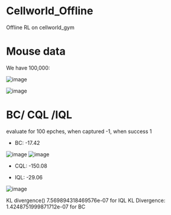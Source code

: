 # Cellworld_Offline
 Offline RL on cellworld_gym

# Mouse data

We have 100,000:

![image](https://github.com/hanshuo-shuo/Cellworld_Offline/assets/80494218/c0e6801a-02ee-48a1-b117-e9d515763a48)

![image](https://github.com/hanshuo-shuo/Cellworld_Offline/assets/80494218/691eeadd-7123-4743-93ae-de58ef212501)

# BC/ CQL /IQL

evaluate for 100 epches, when captured -1, when success 1
- BC: -17.42

![image](https://github.com/hanshuo-shuo/Cellworld_Offline/assets/80494218/42aee248-361e-42ea-a8c4-e2b2076e9a91)
![image](https://github.com/hanshuo-shuo/Cellworld_Offline/assets/80494218/dc1bf26f-8599-4666-a1d5-e7b2d1a27ae6)

- CQL: -150.08

- IQL: -29.06

![image](https://github.com/hanshuo-shuo/Cellworld_Offline/assets/80494218/2415147b-ee9b-42a4-9d33-c0e6890f0efe)



KL divergence()
7.569894318469576e-07 for IQL
KL Divergence: 1.4248751999871712e-07 for BC
